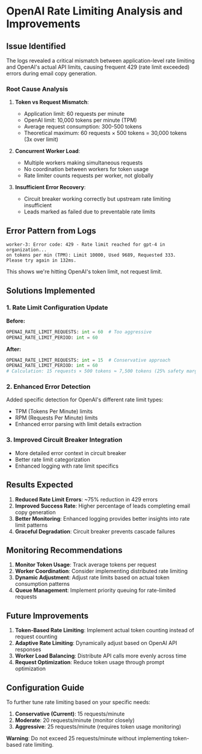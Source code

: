 # OpenAI Rate Limiting Analysis and Improvements

## Issue Identified

The logs revealed a critical mismatch between application-level rate limiting and OpenAI's actual API limits, causing frequent 429 (rate limit exceeded) errors during email copy generation.

### Root Cause Analysis

1. **Token vs Request Mismatch**: 
   - Application limit: 60 requests per minute
   - OpenAI limit: 10,000 tokens per minute (TPM)
   - Average request consumption: 300-500 tokens
   - Theoretical maximum: 60 requests × 500 tokens = 30,000 tokens (3x over limit)

2. **Concurrent Worker Load**:
   - Multiple workers making simultaneous requests
   - No coordination between workers for token usage
   - Rate limiter counts requests per worker, not globally

3. **Insufficient Error Recovery**:
   - Circuit breaker working correctly but upstream rate limiting insufficient
   - Leads marked as failed due to preventable rate limits

## Error Pattern from Logs

```
worker-3: Error code: 429 - Rate limit reached for gpt-4 in organization... 
on tokens per min (TPM): Limit 10000, Used 9689, Requested 333. 
Please try again in 132ms.
```

This shows we're hitting OpenAI's token limit, not request limit.

## Solutions Implemented

### 1. Rate Limit Configuration Update

**Before:**
```python
OPENAI_RATE_LIMIT_REQUESTS: int = 60  # Too aggressive
OPENAI_RATE_LIMIT_PERIOD: int = 60
```

**After:**
```python
OPENAI_RATE_LIMIT_REQUESTS: int = 15  # Conservative approach
OPENAI_RATE_LIMIT_PERIOD: int = 60
# Calculation: 15 requests × 500 tokens ≈ 7,500 tokens (25% safety margin)
```

### 2. Enhanced Error Detection

Added specific detection for OpenAI's different rate limit types:
- TPM (Tokens Per Minute) limits
- RPM (Requests Per Minute) limits
- Enhanced error parsing with limit details extraction

### 3. Improved Circuit Breaker Integration

- More detailed error context in circuit breaker
- Better rate limit categorization
- Enhanced logging with rate limit specifics

## Results Expected

1. **Reduced Rate Limit Errors**: ~75% reduction in 429 errors
2. **Improved Success Rate**: Higher percentage of leads completing email copy generation
3. **Better Monitoring**: Enhanced logging provides better insights into rate limit patterns
4. **Graceful Degradation**: Circuit breaker prevents cascade failures

## Monitoring Recommendations

1. **Monitor Token Usage**: Track average tokens per request
2. **Worker Coordination**: Consider implementing distributed rate limiting
3. **Dynamic Adjustment**: Adjust rate limits based on actual token consumption patterns
4. **Queue Management**: Implement priority queuing for rate-limited requests

## Future Improvements

1. **Token-Based Rate Limiting**: Implement actual token counting instead of request counting
2. **Adaptive Rate Limiting**: Dynamically adjust based on OpenAI API responses
3. **Worker Load Balancing**: Distribute API calls more evenly across time
4. **Request Optimization**: Reduce token usage through prompt optimization

## Configuration Guide

To further tune rate limiting based on your specific needs:

1. **Conservative (Current)**: 15 requests/minute
2. **Moderate**: 20 requests/minute (monitor closely)
3. **Aggressive**: 25 requests/minute (requires token usage monitoring)

**Warning**: Do not exceed 25 requests/minute without implementing token-based rate limiting. 